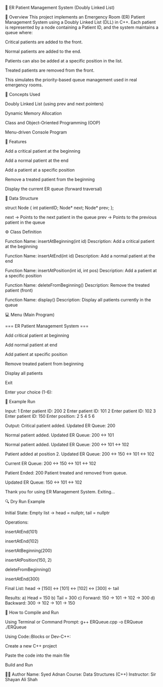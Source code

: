 🏥 ER Patient Management System (Doubly Linked List)

📌 Overview
This project implements an Emergency Room (ER) Patient Management System using a Doubly Linked List (DLL) in C++.
Each patient is represented by a node containing a Patient ID, and the system maintains a queue where:

Critical patients are added to the front.

Normal patients are added to the end.

Patients can also be added at a specific position in the list.

Treated patients are removed from the front.

This simulates the priority-based queue management used in real emergency rooms.

🧠 Concepts Used

Doubly Linked List (using prev and next pointers)

Dynamic Memory Allocation

Class and Object-Oriented Programming (OOP)

Menu-driven Console Program

🧩 Features

Add a critical patient at the beginning

Add a normal patient at the end

Add a patient at a specific position

Remove a treated patient from the beginning

Display the current ER queue (forward traversal)

🧱 Data Structure

struct Node {
int patientID;
Node* next;
Node* prev;
};

next → Points to the next patient in the queue
prev → Points to the previous patient in the queue

⚙️ Class Definition

Function Name: insertAtBeginning(int id)
Description: Add a critical patient at the beginning

Function Name: insertAtEnd(int id)
Description: Add a normal patient at the end

Function Name: insertAtPosition(int id, int pos)
Description: Add a patient at a specific position

Function Name: deleteFromBeginning()
Description: Remove the treated patient (front)

Function Name: display()
Description: Display all patients currently in the queue

💻 Menu (Main Program)

=== ER Patient Management System ===

Add critical patient at beginning

Add normal patient at end

Add patient at specific position

Remove treated patient from beginning

Display all patients

Exit

Enter your choice (1-6):

🧮 Example Run

Input:
1
Enter patient ID: 200
2
Enter patient ID: 101
2
Enter patient ID: 102
3
Enter patient ID: 150
Enter position: 2
5
4
5
6

Output:
Critical patient added. Updated ER Queue:
200

Normal patient added. Updated ER Queue:
200 <-> 101

Normal patient added. Updated ER Queue:
200 <-> 101 <-> 102

Patient added at position 2. Updated ER Queue:
200 <-> 150 <-> 101 <-> 102

Current ER Queue:
200 <-> 150 <-> 101 <-> 102

Patient Ended: 200
Patient treated and removed from queue.

Updated ER Queue:
150 <-> 101 <-> 102

Thank you for using ER Management System.
Exiting...

🔍 Dry Run Example

Initial State:
Empty list → head = nullptr, tail = nullptr

Operations:

insertAtEnd(101)

insertAtEnd(102)

insertAtBeginning(200)

insertAtPosition(150, 2)

deleteFromBeginning()

insertAtEnd(300)

Final List:
head → [150] <-> [101] <-> [102] <-> [300] ← tail

Results:
a) Head = 150
b) Tail = 300
c) Forward: 150 → 101 → 102 → 300
d) Backward: 300 → 102 → 101 → 150

🧾 How to Compile and Run

Using Terminal or Command Prompt:
g++ ERQueue.cpp -o ERQueue
./ERQueue

Using Code::Blocks or Dev-C++:

Create a new C++ project

Paste the code into the main file

Build and Run

🧑‍💻 Author
Name:  Syed Adnan
Course: Data Structures (C++)
Instructor: Sir Shayan Ali Shah
